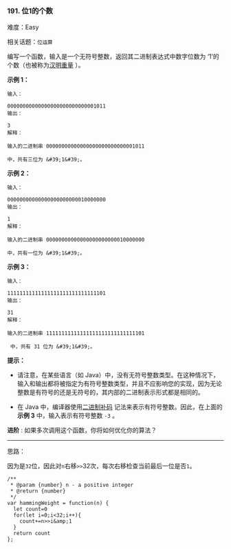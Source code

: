 ### 191. 位1的个数

难度：Easy

相关话题：`位运算`

编写一个函数，输入是一个无符号整数，返回其二进制表达式中数字位数为 &lsquo;1&rsquo;的个数（也被称为[汉明重量](https://baike.baidu.com/item/%E6%B1%89%E6%98%8E%E9%87%8D%E9%87%8F)
）。







**示例 1：** 



```
输入：

00000000000000000000000000001011
输出：

3
解释：

输入的二进制串 00000000000000000000000000001011

中，共有三位为 &#39;1&#39;。
```


**示例 2：** 



```
输入：

00000000000000000000000010000000
输出：

1
解释：

输入的二进制串 00000000000000000000000010000000

中，共有一位为 &#39;1&#39;。
```


**示例 3：** 



```
输入：

11111111111111111111111111111101
输出：

31
解释：

输入的二进制串 11111111111111111111111111111101

 中，共有 31 位为 &#39;1&#39;。
```






**提示：** 




* 请注意，在某些语言（如 Java）中，没有无符号整数类型。在这种情况下，输入和输出都将被指定为有符号整数类型，并且不应影响您的实现，因为无论整数是有符号的还是无符号的，其内部的二进制表示形式都是相同的。

* 在 Java 中，编译器使用[二进制补码](https://baike.baidu.com/item/二进制补码/5295284)
记法来表示有符号整数。因此，在上面的**示例 3** 中，输入表示有符号整数  `-3` 。









**进阶** :
如果多次调用这个函数，你将如何优化你的算法？




-----

思路：

因为是`32`位，因此对`n`右移`>>`32次，每次右移检查当前最后一位是否`1`。
```
/**
 * @param {number} n - a positive integer
 * @return {number}
 */
var hammingWeight = function(n) {
  let count=0
  for(let i=0;i<32;i++){
    count+=n>>i&amp;1
  }
  return count
};
```


